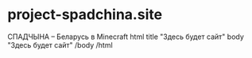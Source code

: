 # project-spadchina.site
СПАДЧЫНА – Беларусь в Minecraft 
html
title "Здесь будет сайт"
body "Здесь будет сайт"
/body
/html